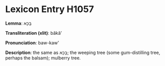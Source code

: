 # Lexicon Entry H1057

**Lemma**: בָּכָא

**Transliteration (xlit)**: bâkâʼ

**Pronunciation**: baw-kaw'

**Description**:
the same as בָּכָא; the weeping tree (some gum-distilling tree, perhaps the balsam); mulberry tree.
